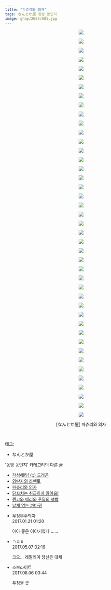 ```yaml
---
title: "파츄리와 의자"
tags: なんとか屋 동방_동인지
image: ghap/2685/001.jpg
---
```

<div class="article">
<p style="text-align: center; clear: none; float: none;"><img src="{{ site.nasurl }}/ghap/2685/001.jpg"/></p>
<p style="text-align: center; clear: none; float: none;"><img src="{{ site.nasurl }}/ghap/2685/002.jpg"/></p>
<p style="text-align: center; clear: none; float: none;"><img src="{{ site.nasurl }}/ghap/2685/003.jpg"/></p>
<p style="text-align: center; clear: none; float: none;"><img src="{{ site.nasurl }}/ghap/2685/004.jpg"/></p>
<p style="text-align: center; clear: none; float: none;"><img src="{{ site.nasurl }}/ghap/2685/005.jpg"/></p>
<p style="text-align: center; clear: none; float: none;"><img src="{{ site.nasurl }}/ghap/2685/006.jpg"/></p>
<p style="text-align: center; clear: none; float: none;"><img src="{{ site.nasurl }}/ghap/2685/007.jpg"/></p>
<p style="text-align: center; clear: none; float: none;"><img src="{{ site.nasurl }}/ghap/2685/008.jpg"/></p>
<p style="text-align: center; clear: none; float: none;"><img src="{{ site.nasurl }}/ghap/2685/009.jpg"/></p>
<p style="text-align: center; clear: none; float: none;"><img src="{{ site.nasurl }}/ghap/2685/010.jpg"/></p>
<p style="text-align: center; clear: none; float: none;"><img src="{{ site.nasurl }}/ghap/2685/011.jpg"/></p>
<p style="text-align: center; clear: none; float: none;"><img src="{{ site.nasurl }}/ghap/2685/012.jpg"/></p>
<p style="text-align: center; clear: none; float: none;"><img src="{{ site.nasurl }}/ghap/2685/013.jpg"/></p>
<p style="text-align: center; clear: none; float: none;"><img src="{{ site.nasurl }}/ghap/2685/014.jpg"/></p>
<p style="text-align: center; clear: none; float: none;"><img src="{{ site.nasurl }}/ghap/2685/015.jpg"/></p>
<p style="text-align: center; clear: none; float: none;"><img src="{{ site.nasurl }}/ghap/2685/016.jpg"/></p>
<p style="text-align: center; clear: none; float: none;"><img src="{{ site.nasurl }}/ghap/2685/017.jpg"/></p>
<p style="text-align: center; clear: none; float: none;"><img src="{{ site.nasurl }}/ghap/2685/018.jpg"/></p>
<p style="text-align: center; clear: none; float: none;"><img src="{{ site.nasurl }}/ghap/2685/019.jpg"/></p>
<p style="text-align: center; clear: none; float: none;"><img src="{{ site.nasurl }}/ghap/2685/020.jpg"/></p>
<p style="text-align: center; clear: none; float: none;"><img src="{{ site.nasurl }}/ghap/2685/021.jpg"/></p>
<p style="text-align: center; clear: none; float: none;"><img src="{{ site.nasurl }}/ghap/2685/022.jpg"/></p>
<p style="text-align: center; clear: none; float: none;"><img src="{{ site.nasurl }}/ghap/2685/023.jpg"/></p>
<p style="text-align: center; clear: none; float: none;"><img src="{{ site.nasurl }}/ghap/2685/024.jpg"/></p>
<p style="text-align: center; clear: none; float: none;"><img src="{{ site.nasurl }}/ghap/2685/025.jpg"/></p>
<p style="text-align: center; clear: none; float: none;"><img src="{{ site.nasurl }}/ghap/2685/026.jpg"/></p>
<p style="text-align: center; clear: none; float: none;"><img src="{{ site.nasurl }}/ghap/2685/027.jpg"/></p>
<p style="text-align: center; clear: none; float: none;"><img src="{{ site.nasurl }}/ghap/2685/028.jpg"/></p>
<p style="text-align: center; clear: none; float: none;"><img src="{{ site.nasurl }}/ghap/2685/029.jpg"/></p>
<p style="text-align: center; clear: none; float: none;"><img src="{{ site.nasurl }}/ghap/2685/030.jpg"/></p>
<p style="text-align: center; clear: none; float: none;"><img src="{{ site.nasurl }}/ghap/2685/031.jpg"/></p>
<p style="text-align: center; clear: none; float: none;"><img src="{{ site.nasurl }}/ghap/2685/032.jpg"/></p>
<p style="text-align: center; clear: none; float: none;"><img src="{{ site.nasurl }}/ghap/2685/033.jpg"/></p>
<p style="text-align: center; clear: none; float: none;"><img src="{{ site.nasurl }}/ghap/2685/034.jpg"/></p>
<p style="text-align: center; clear: none; float: none;"><img src="{{ site.nasurl }}/ghap/2685/035.jpg"/></p>
<p style="text-align: center; clear: none; float: none;"><img src="{{ site.nasurl }}/ghap/2685/036.jpg"/></p>
<p style="text-align: center; clear: none; float: none;"><img src="{{ site.nasurl }}/ghap/2685/037.jpg"/></p>
<p style="text-align: center; clear: none; float: none;"><img src="{{ site.nasurl }}/ghap/2685/038.jpg"/></p>
<p style="text-align: center; clear: none; float: none;"><img src="{{ site.nasurl }}/ghap/2685/039.jpg"/></p>
<p style="text-align: center; clear: none; float: none;"><img src="{{ site.nasurl }}/ghap/2685/040.jpg"/></p>
<p style="text-align: center; clear: none; float: none;"><img src="{{ site.nasurl }}/ghap/2685/041.jpg"/></p>
<p style="text-align: center; clear: none; float: none;"><img src="{{ site.nasurl }}/ghap/2685/042.jpg"/></p>
<p style="text-align: center; clear: none; float: none;"><img src="{{ site.nasurl }}/ghap/2685/043.jpg"/></p>
<p style="text-align: center; clear: none; float: none;">[なんとか屋] 파츄리와 의자</p>
<p><br/></p>
</div><div class="tagTrail">
<p>태그: </p>
<ul>
<li>なんとか屋</li>
</ul>
</div><div class="another">
<p>'동방 동인지' 카테고리의 다른 글</p>
<ul>
<li><a href="/2016-10-26-ghap_2687">각성해라! (;;) 드래곤</a></li>
<li><a href="/2016-10-26-ghap_2686">외딴자의 라멘토</a></li>
<li><a href="/2016-10-26-ghap_2685">파츄리와 의자</a></li>
<li><a href="/2016-10-26-ghap_2684">닭꼬치는 취급하지 않아요!</a></li>
<li><a href="/2016-10-26-ghap_2683">렌코와 메리와 푸딩의 행방</a></li>
<li><a href="/2016-10-25-ghap_2680">날개 없는 까마귀</a></li>
</ul>
</div><div class="cb_module cb_fluid">
<div class="cb_wrt cb_profile">
<div class="comment">
<ul>
<li class="cb_thumb_off" id="comment14896550">
<div class="cb_comment_area">
<div class="cb_info_area">
<div class="cb_section">
<span class="cb_nick_name">무정부주의자</span>
</div>
<div class="cb_section">
<span class="cb_date">2017.01.21 01:20 </span>
</div>
</div>
<div class="cb_dsc_comment">
<p class="cb_dsc">
											아아 좋은 이야기였다 ......
										</p>
</div>
</div></li>
<li class="cb_thumb_off" id="comment14982458">
<div class="cb_comment_area">
<div class="cb_info_area">
<div class="cb_section">
<span class="cb_nick_name">ㄱㅁㅎ</span>
</div>
<div class="cb_section">
<span class="cb_date">2017.05.07 02:16 </span>
</div>
</div>
<div class="cb_dsc_comment">
<p class="cb_dsc">
											크으... 레밀리아 당신은 대체
										</p>
</div>
</div></li>
<li class="cb_thumb_off" id="comment15052914">
<div class="cb_comment_area">
<div class="cb_info_area">
<div class="cb_section">
<span class="cb_nick_name">소브라이트</span>
</div>
<div class="cb_section">
<span class="cb_date">2017.08.06 03:44 </span>
</div>
</div>
<div class="cb_dsc_comment">
<p class="cb_dsc">
											우정물 굿
										</p>
</div>
</div></li>
</ul>
</div>
</div><!-- commentList close -->
</div>
